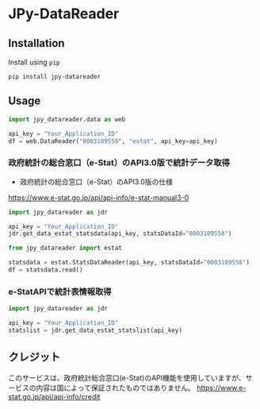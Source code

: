 # JPy-DataReader

## Installation

Install using `pip`

``` shell
pip install jpy-datareader
```

## Usage

```Python
import jpy_datareader.data as web

api_key = "Your_Application_ID"
df = web.DataReader("0003109558", "estat", api_key=api_key)
```

### 政府統計の総合窓口（e-Stat）のAPI3.0版で統計データ取得

- 政府統計の総合窓口（e-Stat）のAPI3.0版の仕様

https://www.e-stat.go.jp/api/api-info/e-stat-manual3-0


``` python
import jpy_datareader as jdr

api_key = "Your_Application_ID"
jdr.get_data_estat_statsdata(api_key, statsDataId="0003109558")
```

```Python
from jpy_datareader import estat

statsdata = estat.StatsDataReader(api_key, statsDataId="0003109558")
df = statsdata.read()
```

### e-StatAPIで統計表情報取得
```Python
import jpy_datareader as jdr

api_key = "Your_Application_ID"
statslist = jdr.get_data_estat_statslist(api_key)
```

## クレジット
このサービスは、政府統計総合窓口(e-Stat)のAPI機能を使用していますが、サービスの内容は国によって保証されたものではありません。
https://www.e-stat.go.jp/api/api-info/credit
